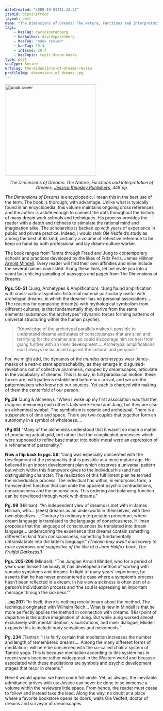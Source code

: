 ```yaml
---
dateCreated: "2009-10-01T11:32:52"
itemId: bcpoz7zfrdod
layout: post
name: "The Dimensions of Dreams: The Nature, Functions and Interpretation of Dreams by Ole Vedfelt"
tags:
    - hasTag: davidsparenberg
    - hasAuthor: davidsparenberg
    - hasTag: "book review"
    - hasTag: 28.4
    - inIssue: 28.4
    - hasTopic: topic~dream-books
type: post
subType: Review
urlSlug: the-dimensions-of-dreams-review
profileImg: dimensions_of_dreams.jpg
---
```


<a href="https://us.jkp.com/products/the-dimensions-of-dreams"><img src="../images/dimensions_of_dreams.jpg" alt="book cover" width="300" height="auto"/></a>

<!--nopreview--><div style="text-align:center"><i>The Dimensions of Dreams: The Nature, Functions and Interpretation of Dreams, <a href="https://us.jkp.com/products/the-dimensions-of-dreams">Jessica Kingsley Publishers</a>, 448 pp</i></div><!--/nopreview-->

_The Dimensions of Dreams_ is encyclopedic. I mean this in the best use of the term. The book is thorough, with advantage. Unlike what is typically found in an encyclopedia, this volume maintains ongoing cross references and the author is astute enough to connect the dots throughout the history of many dream work schools and techniques. His process provides the reader with a depth and richness to stimulate the rational mind and imagination alike. The scholarship is backed up with years of experience in public and private practice. Indeed, I would rank Ole Vedfeld’s study as among the best of its kind; certainly a volume of reflective reference to be keep on hand by both professional and lay dream-culture worker.

The book ranges from Tantra through Freud and Jung to contemporary schools and practices developed by the likes of Fritz Perls, James Hillman, [Arnold Mindell](../@arnoldmindell/). Every reader will find their own affinities and mine include the several names now listed. Along these lines, let me invite you into a scant but enticing sampling of passages and pages from The Dimensions of Dreams.

**Pgs. 50-51** (Jung, Archetypes & Amplification): “Jung found amplification with cross-cultural symbolic historical material particularly useful with archetypal dreams, in which the dreamer has no personal associations…. The reasons for comparing dream(s) with mythological symbolism from different cultures, is that fundamentally they derive from the same elemental substance: the archetypes” (dynamic forces forming patterns of universal structuring within the human psyche).

> “Knowledge of the archetypal parallels makes it possible to understand dreams and states of consciousness that are alien and terrifying for the dreamer and so could discourage him (or her) from going further with an inner development…. Archetypal amplifications must always be balanced against the cultural and personal.”

For, we might add, the dynamos of the _mundus archetypus_ wear Janus-masks of a near-distant approachability, as they emerge in disguised-revelations out of collective anamnesis, mapped by dreamscapes, articulate in the vocabulary of dreams. This is to say, in full paradoxical motion: these forces are, with patterns established before our arrival, and we are the patternmakers who know not our sources. Yet each is charged with making of them the centerfold of our person.

**Pg.59** (Jung & Alchemy): “When I woke up my first association was that the dragons devouring each other’s tails were Freud and Jung, but they are also an alchemical symbol. The symbolism is cosmic and archetypal. There is a suspension of time and space. There are two couples that together form an autonomy in a symbol of wholeness….

**(Pg.65)** “Many of the alchemists understood that it wasn’t so much a matter of producing actual gold, but rather that the complicated processes which were supposed to refine base matter into noble metal were an expression of a refinement of personality.”

**Now a flip back to pgs. 59:** “Jung was especially concerned with the development of the personality that is possible at a more mature age. He believed in an inborn development plan which observes a universal pattern but which within this framework gives to the individual his (and her) distinguishing character. The realization of this fulfillment plan he termed the individuation process. The individual has within, in embryonic form, a transcendent function that can unite the apparent psychic contradictions, consciousness and the unconscious. This ordering and balancing function can be developed through work with dreams.”

**Pg. 99** (Hillman): “An independent view of dreams is met with in James Hillman, who… (sees) dreams as an underworld in themselves, with their own objectives…. Contrary to ordinary interpretation procedure, where dream language is translated to the language of consciousness, Hillman proposes that the language of consciousness be translated into dream language… underscoring the experience that dreams contain something different in kind from consciousness, something fundamentally untranslatable into the latter’s language.” _(Therein may await a discovery to raise eyebrows and suggestive of the title of a Joan Halifax book, The Fruitful Darkness!)_

**Pgs. 205-206** (Mindell): “The Jungian Arnold Mindell, who for a period of years was himself seriously ill, has developed a method of working with somatic symptoms and dreams. In light of many years’ experience, he asserts that he has never encountered a case where a symptom’s process hasn’t been reflected in a dream. In his view a sickness is often part of a person’s individuation process and ‘the soul is expressing an important message through the sickness.’”

**…pg 207:** “In itself, there is nothing revolutionary about the method. The technique originated with Wilhelm Reich… What is new in Mindell is that he more perfectly applies the method in connection with dreams. (His) point of departure is the active imagination of Jung. But while Jung worked almost exclusively with mental ideation, visualizations, and inner dialogue, Mindell expands this to include body sensations and movements.”

**Pg. 234** (Tantra): “It is fairly certain that meditation increases the number and length of remembered dreams…. Among the many different forms of meditation I will here be concerned with the so-called chakra system of Tantric yoga. This is because meditation according to this system has in recent years become rather widespread in the Western world and because associated with these meditations are symbols and psychic development stages that recur in dreams.”

Here it would appear we have come full circle. Yet, as always, the inevitable admittance arrives with us: Justice can never be done to so immense a volume within the reviewers little space. From hence, the reader must cease to follow and instead take the lead. Along the way, no doubt at a place where a favorite bookstore opens its doors, waits Ole Vedfelt, doctor of dreams and surveyor of dreamscapes.
